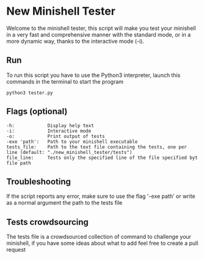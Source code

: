 # New Minishell Tester
Welcome to the minishell tester, this script will make you test your minishell in a very fast and comprehensive manner with the standard mode, or in a more dynamic way, thanks to the interactive mode (-i).

## Run
To run this script you have to use the Python3 interpreter, launch this commands in the terminal to start the program

    python3 tester.py

## Flags (optional)
    -h:            Display help text
    -i:            Interactive mode
    -o:            Print output of tests
    -exe 'path':   Path to your minishell executable
    tests_file:    Path to the text file containing the tests, one per line (default: "./new_minishell_tester/tests")
    file_line:     Tests only the specified line of the file specified byt file path

## Troubleshooting
If the script reports any error, make sure to use the flag '-exe path' or write as a normal argument the path to the tests file

## Tests crowdsourcing
The tests file is a crowdsourced collection of command to challenge your minishell, if you have some ideas about what to add feel free to create a pull request